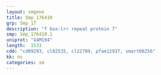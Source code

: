 ```yaml
---
layout: smgene
title: Smp_176410
grp: Smp_17
description: "f box:lrr repeat protein 7"
smp: Smp_176410.1
uniprot: "G4M194"
length:  1533
cdd: "cd09293, cl02535, cl22709, pfam12937, smart00256"
kk: ns
categories: sm
---
```

